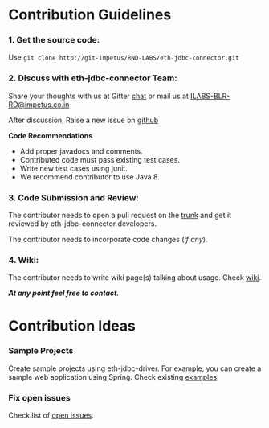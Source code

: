# Contribution Guidelines

### 1. Get the source code: 

Use `git clone http://git-impetus/RND-LABS/eth-jdbc-connector.git`

### 2. Discuss with eth-jdbc-connector Team:

Share your thoughts with us at Gitter [chat](<add gitter link>) or mail us at ILABS-BLR-RD@impetus.co.in

After discussion, Raise a new issue on [github](http://git-impetus.impetus.co.in/RND-LABS/eth-jdbc-connector/issues)

**Code Recommendations**

- Add proper javadocs and comments.
- Contributed code must pass existing test cases.
- Write new test cases using junit.
- We recommend contributor to use Java 8.


### 3. Code Submission and Review:

The contributor needs to open a pull request on the [trunk](http://git-impetus.impetus.co.in/RND-LABS/eth-jdbc-connector/merge_requests) and get it reviewed by eth-jdbc-connector developers.

The contributor needs to incorporate code changes (_if any_).

### 4. Wiki:

The contributor needs to write wiki page(s) talking about usage. Check [wiki](http://git-impetus.impetus.co.in/RND-LABS/eth-jdbc-connector/wikis).


_**At any point feel free to contact.**_



# Contribution Ideas

### Sample Projects

Create sample projects using eth-jdbc-driver. For example, you can create a sample web application using Spring. Check existing [examples](http://git-impetus.impetus.co.in/RND-LABS/eth-jdbc-connector/tree/master/eth-jdbc-examples).

### Fix open issues

 Check list of  [open issues](http://git-impetus.impetus.co.in/RND-LABS/eth-jdbc-connector/issues).



